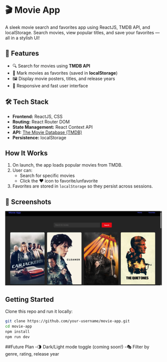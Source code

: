 # 🎬 Movie App

A sleek movie search and favorites app using ReactJS, TMDB API, and localStorage. Search movies, view popular titles, and save your favorites — all in a stylish UI!

## 🚀 Features
- 🔍 Search for movies using **TMDB API**
- 🌟 Mark movies as favorites (saved in **localStorage**)
- 🖼️ Display movie posters, titles, and release years
- 🔄 Responsive and fast user interface

## 🛠️ Tech Stack
- **Frontend:** ReactJS, CSS
- **Routing:** React Router DOM
- **State Management:** React Context API
- **API:** [The Movie Database (TMDB)](https://www.themoviedb.org/)
- **Persistence:** localStorage

##  How It Works
1. On launch, the app loads popular movies from TMDB.
2. User can:
   - Search for specific movies
   - Click the ❤️ icon to favorite/unfavorite
3. Favorites are stored in `localStorage` so they persist across sessions.

## 📸 Screenshots
![Home screenshot](./src/screenshots/home%20screenshot.png)

##  Getting Started
Clone this repo and run it locally:
```bash
git clone https://github.com/your-username/movie-app.git
cd movie-app
npm install
npm run dev
```
##Future Plan
-🌗 Dark/Light mode toggle (coming soon!)
-🎭 Filter by genre, rating, release year



